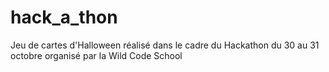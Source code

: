 # hack_a_thon

Jeu de cartes d'Halloween réalisé dans le cadre du Hackathon du 30 au 31 octobre organisé par la Wild Code School
